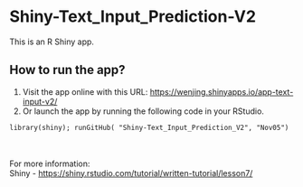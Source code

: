 # Shiny-Text_Input_Prediction-V2
This is an R Shiny app.

## How to run the app?

1. Visit the app online with this URL: https://wenjing.shinyapps.io/app-text-input-v2/
2. Or launch the app by running the following code in your RStudio.

```
library(shiny); runGitHub( "Shiny-Text_Input_Prediction_V2", "Nov05")
```


<br><br>
For more information:   
Shiny - https://shiny.rstudio.com/tutorial/written-tutorial/lesson7/ 
